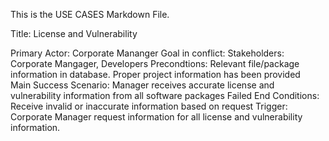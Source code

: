 This is the USE CASES Markdown File.

Title: License and Vulnerability

Primary Actor: Corporate Mananger
Goal in conflict:
Stakeholders: Corporate Mangager, Developers
Precondtions: Relevant file/package information in database.  Proper project information has been provided  
Main Success Scenario: Manager receives accurate license and vulnerability information from all software packages
Failed End Conditions: Receive invalid or inaccurate information based on request
Trigger: Corporate Manager request information for all license and vulnerability information.
